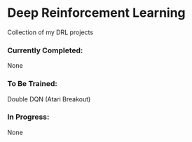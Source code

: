# Deep Reinforcement Learning
Collection of my DRL projects

### Currently Completed:

None

### To Be Trained:

Double DQN (Atari Breakout)

### In Progress:

None

